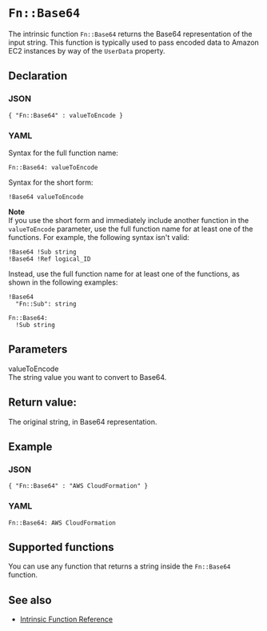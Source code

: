 # `Fn::Base64`<a name="intrinsic-function-reference-base64"></a>

The intrinsic function `Fn::Base64` returns the Base64 representation of the input string\. This function is typically used to pass encoded data to Amazon EC2 instances by way of the `UserData` property\.

## Declaration<a name="w9553ab1c33c28c12b5"></a>

### JSON<a name="intrinsic-function-reference-base64-syntax.json"></a>

```
{ "Fn::Base64" : valueToEncode }
```

### YAML<a name="intrinsic-function-reference-base64-syntax.yaml"></a>

Syntax for the full function name:

```
Fn::Base64: valueToEncode
```

Syntax for the short form:

```
!Base64 valueToEncode
```

**Note**  
If you use the short form and immediately include another function in the `valueToEncode` parameter, use the full function name for at least one of the functions\. For example, the following syntax isn't valid:  

```
!Base64 !Sub string
!Base64 !Ref logical_ID
```
Instead, use the full function name for at least one of the functions, as shown in the following examples:  

```
!Base64
  "Fn::Sub": string

Fn::Base64:
  !Sub string
```

## Parameters<a name="w9553ab1c33c28c12b7"></a>

valueToEncode  
The string value you want to convert to Base64\.

## Return value:<a name="w9553ab1c33c28c12b9"></a>

The original string, in Base64 representation\.

## Example<a name="w9553ab1c33c28c12c11"></a>

### JSON<a name="intrinsic-function-reference-base64-example.json"></a>

```
{ "Fn::Base64" : "AWS CloudFormation" }
```

### YAML<a name="intrinsic-function-reference-base64-example.yaml"></a>

```
Fn::Base64: AWS CloudFormation
```

## Supported functions<a name="w9553ab1c33c28c12c13"></a>

You can use any function that returns a string inside the `Fn::Base64` function\.

## See also<a name="w9553ab1c33c28c12c15"></a>
+ [Intrinsic Function Reference](intrinsic-function-reference.md)